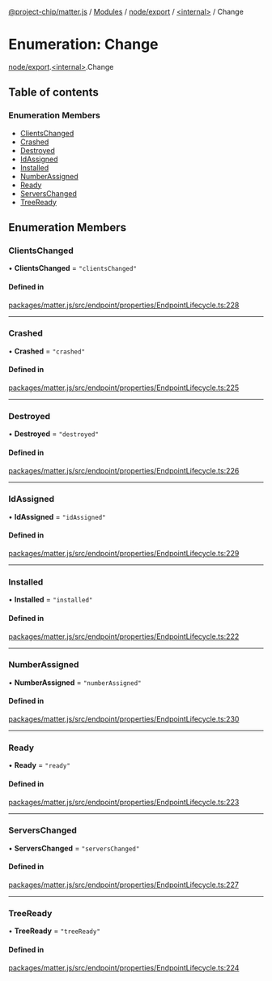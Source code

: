 [@project-chip/matter.js](../README.md) / [Modules](../modules.md) / [node/export](../modules/node_export.md) / [\<internal\>](../modules/node_export._internal_.md) / Change

# Enumeration: Change

[node/export](../modules/node_export.md).[\<internal\>](../modules/node_export._internal_.md).Change

## Table of contents

### Enumeration Members

- [ClientsChanged](node_export._internal_.Change.md#clientschanged)
- [Crashed](node_export._internal_.Change.md#crashed)
- [Destroyed](node_export._internal_.Change.md#destroyed)
- [IdAssigned](node_export._internal_.Change.md#idassigned)
- [Installed](node_export._internal_.Change.md#installed)
- [NumberAssigned](node_export._internal_.Change.md#numberassigned)
- [Ready](node_export._internal_.Change.md#ready)
- [ServersChanged](node_export._internal_.Change.md#serverschanged)
- [TreeReady](node_export._internal_.Change.md#treeready)

## Enumeration Members

### ClientsChanged

• **ClientsChanged** = ``"clientsChanged"``

#### Defined in

[packages/matter.js/src/endpoint/properties/EndpointLifecycle.ts:228](https://github.com/project-chip/matter.js/blob/904d0c9b952b91f28a21803759c5e5c66ee4d272/packages/matter.js/src/endpoint/properties/EndpointLifecycle.ts#L228)

___

### Crashed

• **Crashed** = ``"crashed"``

#### Defined in

[packages/matter.js/src/endpoint/properties/EndpointLifecycle.ts:225](https://github.com/project-chip/matter.js/blob/904d0c9b952b91f28a21803759c5e5c66ee4d272/packages/matter.js/src/endpoint/properties/EndpointLifecycle.ts#L225)

___

### Destroyed

• **Destroyed** = ``"destroyed"``

#### Defined in

[packages/matter.js/src/endpoint/properties/EndpointLifecycle.ts:226](https://github.com/project-chip/matter.js/blob/904d0c9b952b91f28a21803759c5e5c66ee4d272/packages/matter.js/src/endpoint/properties/EndpointLifecycle.ts#L226)

___

### IdAssigned

• **IdAssigned** = ``"idAssigned"``

#### Defined in

[packages/matter.js/src/endpoint/properties/EndpointLifecycle.ts:229](https://github.com/project-chip/matter.js/blob/904d0c9b952b91f28a21803759c5e5c66ee4d272/packages/matter.js/src/endpoint/properties/EndpointLifecycle.ts#L229)

___

### Installed

• **Installed** = ``"installed"``

#### Defined in

[packages/matter.js/src/endpoint/properties/EndpointLifecycle.ts:222](https://github.com/project-chip/matter.js/blob/904d0c9b952b91f28a21803759c5e5c66ee4d272/packages/matter.js/src/endpoint/properties/EndpointLifecycle.ts#L222)

___

### NumberAssigned

• **NumberAssigned** = ``"numberAssigned"``

#### Defined in

[packages/matter.js/src/endpoint/properties/EndpointLifecycle.ts:230](https://github.com/project-chip/matter.js/blob/904d0c9b952b91f28a21803759c5e5c66ee4d272/packages/matter.js/src/endpoint/properties/EndpointLifecycle.ts#L230)

___

### Ready

• **Ready** = ``"ready"``

#### Defined in

[packages/matter.js/src/endpoint/properties/EndpointLifecycle.ts:223](https://github.com/project-chip/matter.js/blob/904d0c9b952b91f28a21803759c5e5c66ee4d272/packages/matter.js/src/endpoint/properties/EndpointLifecycle.ts#L223)

___

### ServersChanged

• **ServersChanged** = ``"serversChanged"``

#### Defined in

[packages/matter.js/src/endpoint/properties/EndpointLifecycle.ts:227](https://github.com/project-chip/matter.js/blob/904d0c9b952b91f28a21803759c5e5c66ee4d272/packages/matter.js/src/endpoint/properties/EndpointLifecycle.ts#L227)

___

### TreeReady

• **TreeReady** = ``"treeReady"``

#### Defined in

[packages/matter.js/src/endpoint/properties/EndpointLifecycle.ts:224](https://github.com/project-chip/matter.js/blob/904d0c9b952b91f28a21803759c5e5c66ee4d272/packages/matter.js/src/endpoint/properties/EndpointLifecycle.ts#L224)
